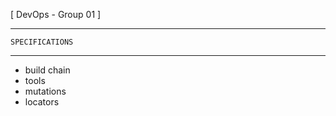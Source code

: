 [ DevOps - Group 01 ]

------------------------
	SPECIFICATIONS
------------------------

- build chain
- tools
- mutations
- locators